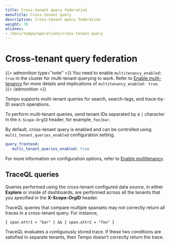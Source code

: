 ```yaml
---
title: Cross-tenant query federation
menuTitle: Cross-tenant query
description: Cross-tenant query federation
weight: 70
aliases:
- /docs/tempo/operations/cross-tenant-query
---
```



# Cross-tenant query federation

{{< admonition type="note" >}}
You need to enable `multitenancy_enabled: true` in the cluster for multi-tenant querying to work.
Refer to [Enable multi-tenancy](/docs/tempo/latest/operations/multitenancy/) for more details and implications of `multitenancy_enabled: true`.
{{< /admonition >}}

Tempo supports multi-tenant queries for search, search-tags, and trace-by-ID search operations.

To perform multi-tenant queries, send tenant IDs separated by a `|` character in the `X-Scope-OrgID` header, for example, `foo|bar`.

By default, cross-tenant query is enabled and can be controlled using `multi_tenant_queries_enabled` configuration setting.

```yaml
query_frontend:
   multi_tenant_queries_enabled: true
```

For more information on configuration options, refer to [Enable multitenancy](https://grafana.com/docs/tempo/latest/operations/multitenancy/).

## TraceQL queries

Queries performed using the cross-tenant configured data source, in either **Explore** or inside of dashboards,
are performed across all the tenants that you specified in the **X-Scope-OrgID** header.

TraceQL queries that compare multiple spansets may not correctly return all traces in a cross-tenant query. For instance,

```
{ span.attr1 = "bar" } && { span.attr2 = "foo" }
```

TraceQL evaluates a contiguously stored trace.
If these two conditions are satisfied in separate tenants, then Tempo  doesn't correctly return the trace.
